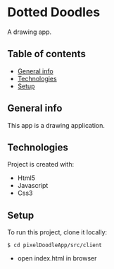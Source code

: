 # Dotted Doodles
A drawing app.

## Table of contents
* [General info](#general-info)
* [Technologies](#technologies)
* [Setup](#setup)

## General info
This app is a drawing application.

## Technologies
Project is created with:
* Html5
* Javascript
* Css3

## Setup
To run this project, clone it locally:
```
$ cd pixelDoodleApp/src/client
```
* open index.html in browser
